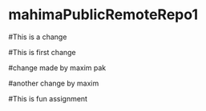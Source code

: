 # mahimaPublicRemoteRepo1

#This is a change

#This is first change

#change made by maxim pak

#another change by maxim

#This is fun assignment
